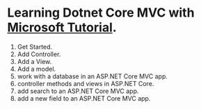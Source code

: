 # Learning Dotnet Core MVC with [Microsoft Tutorial](https://learn.microsoft.com/en-us/aspnet/core/tutorials/first-mvc-app/start-mvc?view=aspnetcore-7.0&tabs=visual-studio).

1. Get Started.
2. Add Controller.
3. Add a View.
4. Add a model.
5. work with a database in an ASP.NET Core MVC app.
6. controller methods and views in ASP.NET Core.
7. add search to an ASP.NET Core MVC app.
8. add a new field to an ASP.NET Core MVC app.